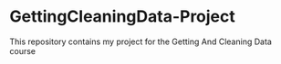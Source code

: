 # GettingCleaningData-Project
This repository contains my project for the Getting And Cleaning Data course
